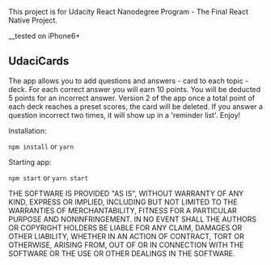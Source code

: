 This project is for Udacity React Nanodegree Program - The Final React Native Project.

__tested on iPhone6+

## UdaciCards

The app allows you to add questions and answers - card to each topic - deck. For each correct answer you will earn 10 points. You will be deducted 5 points for an incorrect answer. Version 2 of the app once a total point of each deck reaches a preset scores, the card will be deleted. If you answer a question incorrect two times, it will show up in a 'reminder list'. Enjoy!

Installation:

`npm install` or `yarn`

Starting app:

`npm start` or `yarn start`

THE SOFTWARE IS PROVIDED "AS IS", WITHOUT WARRANTY OF ANY KIND, EXPRESS OR IMPLIED, INCLUDING BUT NOT LIMITED TO THE WARRANTIES OF MERCHANTABILITY, FITNESS FOR A PARTICULAR PURPOSE AND NONINFRINGEMENT. IN NO EVENT SHALL THE AUTHORS OR COPYRIGHT HOLDERS BE LIABLE FOR ANY CLAIM, DAMAGES OR OTHER LIABILITY, WHETHER IN AN ACTION OF CONTRACT, TORT OR OTHERWISE, ARISING FROM, OUT OF OR IN CONNECTION WITH THE SOFTWARE OR THE USE OR OTHER DEALINGS IN THE SOFTWARE.
